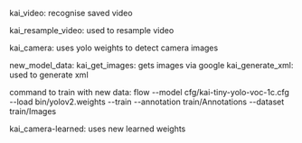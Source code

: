 kai_video:
  recognise saved video
  
kai_resample_video:
  used to resample video

kai_camera:
  uses yolo weights to detect camera images


new_model_data:
  kai_get_images:
    gets images via google
  kai_generate_xml:
    used to generate xml

command to train with new data:
flow --model cfg/kai-tiny-yolo-voc-1c.cfg --load bin/yolov2.weights --train --annotation train/Annotations --dataset train/Images

kai_camera-learned:
  uses new learned weights